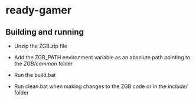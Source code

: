 # ready-gamer


## Building and running

* Unzip the ZGB.zip file

* Add the ZGB_PATH environment variable as an absolute path pointing to the _ZGB/common_ folder

* Run the build.bat

* Run clean.bat when making changes to the ZGB code or in the _include/_ folder